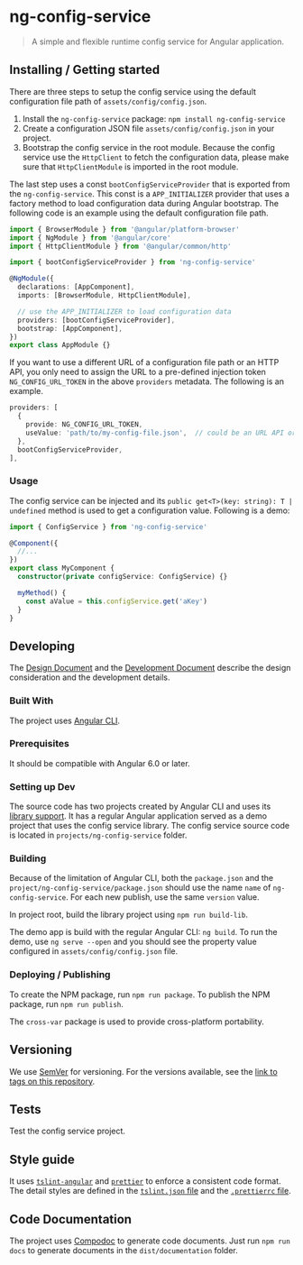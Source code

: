 # ng-config-service

> A simple and flexible runtime config service for Angular application.

## Installing / Getting started

There are three steps to setup the config service using the default configuration file path of `assets/config/config.json`.

1. Install the `ng-config-service` package: `npm install ng-config-service`
1. Create a configuration JSON file `assets/config/config.json` in your project.
1. Bootstrap the config service in the root module. Because the config service use the `HttpClient` to fetch the configuration data, please make sure that `HttpClientModule` is imported in the root module.

The last step uses a const `bootConfigServiceProvider` that is exported from the `ng-config-service`. This const is a `APP_INITIALIZER` provider that uses a factory method to load configuration data during Angular bootstrap. The following code is an example using the default configuration file path.

```ts
import { BrowserModule } from '@angular/platform-browser'
import { NgModule } from '@angular/core'
import { HttpClientModule } from '@angular/common/http'

import { bootConfigServiceProvider } from 'ng-config-service'

@NgModule({
  declarations: [AppComponent],
  imports: [BrowserModule, HttpClientModule],

  // use the APP_INITIALIZER to load configuration data
  providers: [bootConfigServiceProvider],
  bootstrap: [AppComponent],
})
export class AppModule {}
```

If you want to use a different URL of a configuration file path or an HTTP API, you only need to assign the URL to a pre-defined injection token `NG_CONFIG_URL_TOKEN` in the above `providers` metadata. The following is an example.

```ts
providers: [
  {
    provide: NG_CONFIG_URL_TOKEN,
    useValue: 'path/to/my-config-file.json',  // could be an URL API or an environment variable
  },
  bootConfigServiceProvider,
],
```

### Usage

The config service can be injected and its `public get<T>(key: string): T | undefined` method is used to get a configuration value. Following is a demo:

```ts
import { ConfigService } from 'ng-config-service'

@Component({
  //...
})
export class MyComponent {
  constructor(private configService: ConfigService) {}

  myMethod() {
    const aValue = this.configService.get('aKey')
  }
}
```

## Developing

The [Design Document](./docs/design.md) and the [Development Document](./docs/develop.md) describe the design consideration and the development details.

### Built With

The project uses [Angular CLI](https://cli.angular.io/).

### Prerequisites

It should be compatible with Angular 6.0 or later.

### Setting up Dev

The source code has two projects created by Angular CLI and uses its [library support](https://github.com/angular/angular-cli/wiki/stories-create-library). It has a regular Angular application served as a demo project that uses the config service library. The config service source code is located in `projects/ng-config-service` folder.

### Building

Because of the limitation of Angular CLI, both the `package.json` and the `project/ng-config-service/package.json` should use the name `name` of `ng-config-service`. For each new publish, use the same `version` value.

In project root, build the library project using `npm run build-lib`.

The demo app is build with the regular Angular CLI: `ng build`. To run the demo, use `ng serve --open` and you should see the property value configured in `assets/config/config.json` file.

### Deploying / Publishing

To create the NPM package, run `npm run package`.
To publish the NPM package, run `npm run publish`.

The `cross-var` package is used to provide cross-platform portability.

## Versioning

We use [SemVer](http://semver.org/) for versioning. For the versions available, see the [link to tags on this repository](https://github.com/cntehang/ng-config-service/tags).

## Tests

Test the config service project.

## Style guide

It uses [`tslint-angular`](https://github.com/mgechev/tslint-angular) and [`prettier`](https://prettier.io/) to enforce a consistent code format. The detail styles are defined in the [`tslint.json` file](./tslint.json) and the [`.prettierrc` file](./prettierrc).

## Code Documentation

The project uses [Compodoc](https://compodoc.app/) to generate code documents. Just run `npm run docs` to generate documents in the `dist/documentation` folder.

